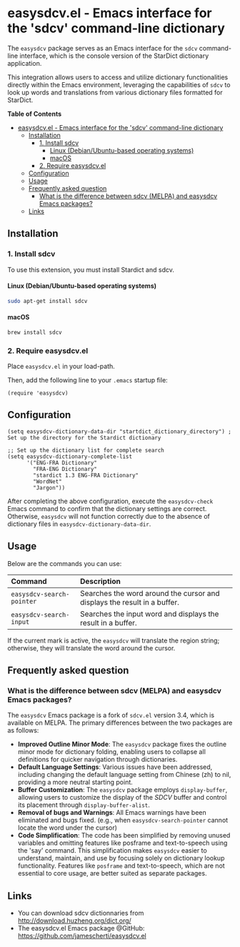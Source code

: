 # easysdcv.el - Emacs interface for the 'sdcv' command-line dictionary

The `easysdcv` package serves as an Emacs interface for the `sdcv` command-line interface, which is the console version of the StarDict dictionary application.

This integration allows users to access and utilize dictionary functionalities directly within the Emacs environment, leveraging the capabilities of `sdcv` to look up words and translations from various dictionary files formatted for StarDict.

<!-- markdown-toc start - Don't edit this section. Run M-x markdown-toc-refresh-toc -->
**Table of Contents**

- [easysdcv.el - Emacs interface for the 'sdcv' command-line dictionary](#easysdcvel---emacs-interface-for-the-sdcv-command-line-dictionary)
    - [Installation](#installation)
        - [1. Install sdcv](#1-install-sdcv)
            - [Linux (Debian/Ubuntu-based operating systems)](#linux-debianubuntu-based-operating-systems)
            - [macOS](#macos)
        - [2. Require easysdcv.el](#2-require-easysdcvel)
    - [Configuration](#configuration)
    - [Usage](#usage)
    - [Frequently asked question](#frequently-asked-question)
        - [What is the difference between sdcv (MELPA) and easysdcv Emacs packages?](#what-is-the-difference-between-sdcv-melpa-and-easysdcv-emacs-packages)
    - [Links](#links)

<!-- markdown-toc end -->

## Installation

### 1. Install sdcv

To use this extension, you must install Stardict and sdcv.

#### Linux (Debian/Ubuntu-based operating systems)
```bash
sudo apt-get install sdcv
```

#### macOS
```bash
brew install sdcv
```

### 2. Require easysdcv.el

Place `easysdcv.el` in your load-path.

Then, add the following line to your `.emacs` startup file:

```elisp
(require 'easysdcv)
```

## Configuration

```elisp
(setq easysdcv-dictionary-data-dir "startdict_dictionary_directory") ; Set up the directory for the Stardict dictionary

;; Set up the dictionary list for complete search
(setq easysdcv-dictionary-complete-list
      '("ENG-FRA Dictionary"
        "FRA-ENG Dictionary"
        "stardict 1.3 ENG-FRA Dictionary"
        "WordNet"
        "Jargon"))
```

After completing the above configuration, execute the `easysdcv-check` Emacs command to confirm that the dictionary settings are correct. Otherwise, `easysdcv` will not function correctly due to the absence of dictionary files in `easysdcv-dictionary-data-dir`.

## Usage

Below are the commands you can use:

| Command                   | Description
| :---                      | :---
| `easysdcv-search-pointer` | Searches the word around the cursor and displays the result in a buffer.
| `easysdcv-search-input`   | Searches the input word and displays the result in a buffer.

If the current mark is active, the `easysdcv` will translate the region string; otherwise, they will translate the word around the cursor.

## Frequently asked question

### What is the difference between sdcv (MELPA) and easysdcv Emacs packages?

The `easysdcv` Emacs package is a fork of `sdcv.el` version 3.4, which is available on MELPA. The primary differences between the two packages are as follows:

- **Improved Outline Minor Mode**: The `easysdcv` package fixes the outline minor mode for dictionary folding, enabling users to collapse all definitions for quicker navigation through dictionaries.
- **Default Language Settings**: Various issues have been addressed, including changing the default language setting from Chinese (zh) to nil, providing a more neutral starting point.
- **Buffer Customization**: The `easysdcv` package employs `display-buffer`, allowing users to customize the display of the *SDCV* buffer and control its placement through `display-buffer-alist`.
- **Removal of bugs and Warnings**: All Emacs warnings have been eliminated and bugs fixed. (e.g., when `easysdcv-search-pointer` cannot locate the word under the cursor)
- **Code Simplification**: The code has been simplified by removing unused variables and omitting features like posframe and text-to-speech using the 'say' command. This simplification makes `easysdcv` easier to understand, maintain, and use by focusing solely on dictionary lookup functionality. Features like `posframe` and text-to-speech, which are not essential to core usage, are better suited as separate packages.

## Links

- You can download sdcv dictionnaries from http://download.huzheng.org/dict.org/
- The easysdcv.el Emacs package @GitHub: https://github.com/jamescherti/easysdcv.el
